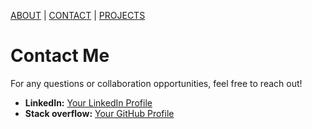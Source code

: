 [ABOUT](./index.md)  |  [CONTACT](./contact.md)  |  [PROJECTS](./project.md)


# Contact Me

For any questions or collaboration opportunities, feel free to reach out!

- **LinkedIn:** [Your LinkedIn Profile](www.linkedin.com/in/isha-shah-0092042a4)
- **Stack overflow:** [Your GitHub Profile](https://stackoverflow.com/users/27242136/isha-shah)

     